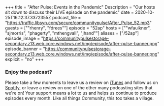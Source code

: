 +++ title = "After Pulse: Events in the Pandemic" Description = "Our hosts sit down to discuss their LIVE episode on the pandemic" date = 2020-10-25T16:12:37.3372355Z podcast_file = "https://traffic.libsyn.com/secure/communitypulse/After_Pulse_52.mp3" guests = [""rhenry", "fdrees""] episode = "52ap" hosts = [""wfaulkner", "sjmorris", "phagerty", "mthengvall", "jhand""] aliases = ["/52ap"] episode_image = "https://communitypulsestorage-secondary.z13.web.core.windows.net/img/episode/after-pulse-banner.png" episode_banner = "https://communitypulsestorage-secondary.z13.web.core.windows.net/img/episode/after-pulse-banner.png" explicit = "no"+++ ### Enjoy the podcast? Please take a few moments to leave us a review on [iTunes](https://itunes.apple.com/us/podcast/community-pulse/id1218368182?mt=2) and follow us on [Spotify](https://open.spotify.com/show/3I7g5WfMSgpWu38zZMjet?si=565TMb81SaWwrJYbAIeOxQ), or leave a review on one of the other many podcasting sites that we're on! Your support means a lot to us and helps us continue to produce episodes every month. Like all things Community, this too takes a village.